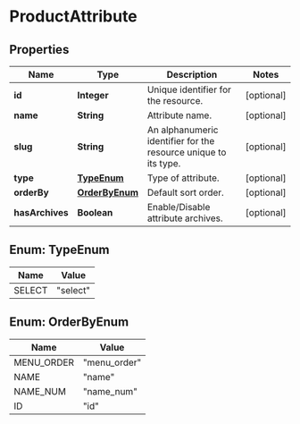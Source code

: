 

# ProductAttribute


## Properties

Name | Type | Description | Notes
------------ | ------------- | ------------- | -------------
**id** | **Integer** | Unique identifier for the resource. |  [optional]
**name** | **String** | Attribute name. |  [optional]
**slug** | **String** | An alphanumeric identifier for the resource unique to its type. |  [optional]
**type** | [**TypeEnum**](#TypeEnum) | Type of attribute. |  [optional]
**orderBy** | [**OrderByEnum**](#OrderByEnum) | Default sort order. |  [optional]
**hasArchives** | **Boolean** | Enable/Disable attribute archives. |  [optional]



## Enum: TypeEnum

Name | Value
---- | -----
SELECT | &quot;select&quot;



## Enum: OrderByEnum

Name | Value
---- | -----
MENU_ORDER | &quot;menu_order&quot;
NAME | &quot;name&quot;
NAME_NUM | &quot;name_num&quot;
ID | &quot;id&quot;



